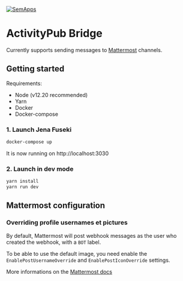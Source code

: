 [![SemApps](https://badgen.net/badge/Powered%20by/SemApps/28CDFB)](https://semapps.org)

# ActivityPub Bridge

Currently supports sending messages to [Mattermost](https://mattermost.com) channels.

## Getting started

Requirements:
- Node (v12.20 recommended)
- Yarn
- Docker
- Docker-compose

### 1. Launch Jena Fuseki

```bash
docker-compose up
```

It is now running on http://localhost:3030

### 2. Launch in dev mode

```bash
yarn install
yarn run dev
```

## Mattermost configuration

### Overriding profile usernames et pictures

By default, Mattermost will post webhook messages as the user who created the webhook, with a `BOT` label.

To be able to use the default image, you need enable the `EnablePostUsernameOverride` and `EnablePostIconOverride` settings.

More informations on the [Mattermost docs](https://docs.mattermost.com/configure/configuration-settings.html#enable-integrations-to-override-usernames)